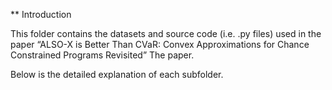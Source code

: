 ** Introduction

This folder contains the datasets and source code (i.e. .py files) used in the paper “ALSO-X is Better Than CVaR: Convex Approximations for Chance Constrained
Programs Revisited” The paper.

Below is the detailed explanation of each subfolder.
